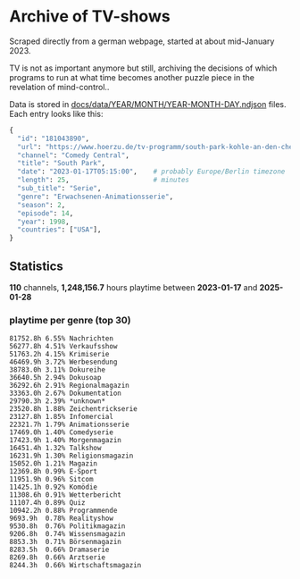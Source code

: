 # Archive of TV-shows

Scraped directly from a german webpage, started at about mid-January 2023.

TV is not as important anymore but still, archiving the decisions of which programs to run at what time
becomes another puzzle piece in the revelation of mind-control.. 

Data is stored in [docs/data/YEAR/MONTH/YEAR-MONTH-DAY.ndjson](docs/data/) files. 
Each entry looks like this:

```python
{
  "id": "181043890", 
  "url": "https://www.hoerzu.de/tv-programm/south-park-kohle-an-den-chefkoch/bid_181043890/", 
  "channel": "Comedy Central", 
  "title": "South Park", 
  "date": "2023-01-17T05:15:00",    # probably Europe/Berlin timezone 
  "length": 25,                     # minutes 
  "sub_title": "Serie", 
  "genre": "Erwachsenen-Animationsserie", 
  "season": 2, 
  "episode": 14, 
  "year": 1998, 
  "countries": ["USA"],
}
```

## Statistics

**110** channels, **1,248,156.7** hours playtime between **2023-01-17** and **2025-01-28**


### playtime per genre (top 30)

    81752.8h 6.55% Nachrichten
    56277.8h 4.51% Verkaufsshow
    51763.2h 4.15% Krimiserie
    46469.9h 3.72% Werbesendung
    38783.0h 3.11% Dokureihe
    36640.5h 2.94% Dokusoap
    36292.6h 2.91% Regionalmagazin
    33363.0h 2.67% Dokumentation
    29790.3h 2.39% *unknown*
    23520.8h 1.88% Zeichentrickserie
    23127.8h 1.85% Infomercial
    22321.7h 1.79% Animationsserie
    17469.0h 1.40% Comedyserie
    17423.9h 1.40% Morgenmagazin
    16451.4h 1.32% Talkshow
    16231.9h 1.30% Religionsmagazin
    15052.0h 1.21% Magazin
    12369.8h 0.99% E-Sport
    11951.9h 0.96% Sitcom
    11425.1h 0.92% Komödie
    11308.6h 0.91% Wetterbericht
    11107.4h 0.89% Quiz
    10942.2h 0.88% Programmende
    9693.9h  0.78% Realityshow
    9530.8h  0.76% Politikmagazin
    9206.8h  0.74% Wissensmagazin
    8853.3h  0.71% Börsenmagazin
    8283.5h  0.66% Dramaserie
    8269.8h  0.66% Arztserie
    8244.3h  0.66% Wirtschaftsmagazin
